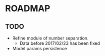 # ROADMAP

## TODO
* Refine module of number separation.
    * Data before 2017/02/23 has been fixed
* Model params persistence